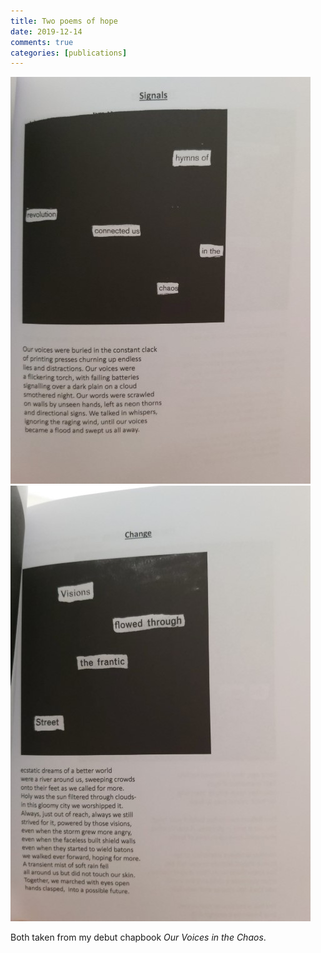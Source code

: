 ```yaml
---  
title: Two poems of hope  
date: 2019-12-14 
comments: true  
categories: [publications]  
---  
```


<img src="/assets/images/articles/chaoshope1.jpg" class="responsive"><br>
<img src="/assets/images/articles/chaoshope2.jpg" class="responsive"><br>

Both taken from my debut chapbook *Our Voices in the Chaos*.  
